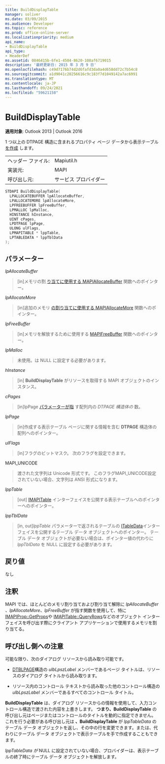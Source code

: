```yaml
---
title: BuildDisplayTable
manager: soliver
ms.date: 03/09/2015
ms.audience: Developer
ms.topic: reference
ms.prod: office-online-server
ms.localizationpriority: medium
api_name:
- BuildDisplayTable
api_type:
- HeaderDef
ms.assetid: 0846415b-6fe1-4504-8620-108af6719015
description: '最終更新日: 2015 年 3 月 9 日'
ms.openlocfilehash: c49d7176b74d2d6fafd3da0a4d658dd72c7b54c8
ms.sourcegitcommit: a1d9041c20256616c9c183f7d1049142a7ac6991
ms.translationtype: MT
ms.contentlocale: ja-JP
ms.lasthandoff: 09/24/2021
ms.locfileid: "59621158"
---
```

# <a name="builddisplaytable"></a>BuildDisplayTable

  
  
**適用対象**: Outlook 2013 | Outlook 2016 
  
1 つ以上の DTPAGE 構造に含まれるプロパティ ページ データから表示テーブル [を作成](dtpage.md) します。 
  
|||
|:-----|:-----|
|ヘッダー ファイル:  <br/> |Mapiutil.h  <br/> |
|実装元:  <br/> |MAPI  <br/> |
|呼び出し元:  <br/> |サービス プロバイダー  <br/> |
   
```cpp
STDAPI BuildDisplayTable(
  LPALLOCATEBUFFER lpAllocateBuffer,
  LPALLOCATEMORE lpAllocateMore,
  LPFREEBUFFER lpFreeBuffer,
  LPMALLOC lpMalloc,
  HINSTANCE hInstance,
  UINT cPages,
  LPDTPAGE lpPage,
  ULONG ulFlags,
  LPMAPITABLE * lppTable,
  LPTABLEDATA * lppTblData
);
```

## <a name="parameters"></a>パラメーター

 _lpAllocateBuffer_
  
> [in]メモリの割 [り当てに使用する MAPIAllocateBuffer](mapiallocatebuffer.md) 関数へのポインター。 
    
 _lpAllocateMore_
  
> [in]追加のメモリ [の割り当てに使用する MAPIAllocateMore](mapiallocatemore.md) 関数へのポインター。 
    
 _lpFreeBuffer_
  
> [in]メモリを解放するために使用する [MAPIFreeBuffer](mapifreebuffer.md) 関数へのポインター。 
    
 _lpMalloc_
  
> 未使用。は NULL に設定する必要があります。 
    
 _hInstance_
  
> [in] **BuildDisplayTable** がリソースを取得する MAPI オブジェクトのインスタンス。 
    
 _cPages_
  
> [in]lpPage [パラメーターが指](dtpage.md) す配列内の  _DTPAGE 構造体の_ 数。 
    
 _lpPage_
  
> [in]作成する表示テーブル ページに関する情報を含む **DTPAGE** 構造体の配列へのポインター。 
    
 _ulFlags_
  
> [in]フラグのビットマスク。 次のフラグを設定できます。
    
MAPI_UNICODE 
  
> 渡された文字列は Unicode 形式です。 このフラグMAPI_UNICODE設定されていない場合、文字列は ANSI 形式になります。 
    
 _lppTable_
  
> [out] [IMAPITable](imapitableiunknown.md) インターフェイスを公開する表示テーブルへのポインターへのポインター。 
    
 _lppTblData_
  
> [in, out]_lppTable_ パラメーターで返されるテーブルの [ITableData](itabledataiunknown.md)インターフェイスを公開するテーブル データ オブジェクトへのポインター。 テーブル データ オブジェクトが必要ない場合は、ポインター値の代わりに  _lppTblData_ を NULL に設定する必要があります。 
    
## <a name="return-value"></a>戻り値

なし
  
## <a name="remarks"></a>注釈

MAPI では、ほとんどのメモリ割り当ておよび割り当て解除に _lpAllocateBuffer_ _、lpAllocateMore、lpFreeBuffer_ が指す関数を使用して、特に [IMAPIProp::GetProps](imapiprop-getprops.md)や [IMAPITable::QueryRows](imapitable-queryrows.md)などのオブジェクト インターフェイスを呼び出す際にクライアント アプリケーションで使用するメモリを割り当てる。  
  
## <a name="notes-to-callers"></a>呼び出し側への注意

可能な限り、次のダイアログ リソースから読み取り可能です。
  
- [DTBLPAGE](dtblpage.md)構造の _ulbLpszLabel_ メンバーであるページ タイトルは、リソースのダイアログ タイトルから読み取ります。 
    
- リソース内のコントロール テキストから読み取った他のコントロール構造の  _ulbLpszLabel_ メンバーであるすべてのコントロール タイトル。 
    
 **BuildDisplayTable** は、ダイアログ リソースからの情報を使用して、入力コントロール構造で渡された内容を上書きします。 **つまり、BuildDisplayTable** の呼び出し元はページまたはコントロールのタイトルを動的に指定できません。 これを行う必要がある呼び出し元は **、BuildDisplayTable** が  _lppTableData_ のテーブル データ オブジェクトを返し、その中の行を変更できます。または、代わりにテーブル データ オブジェクトで表示テーブルを手で作成することもできます。 
  
_lppTableData が_ NULL に設定されていない場合、プロバイダーは、表示テーブルの終了時にテーブル データ オブジェクトを解放します。 
  

